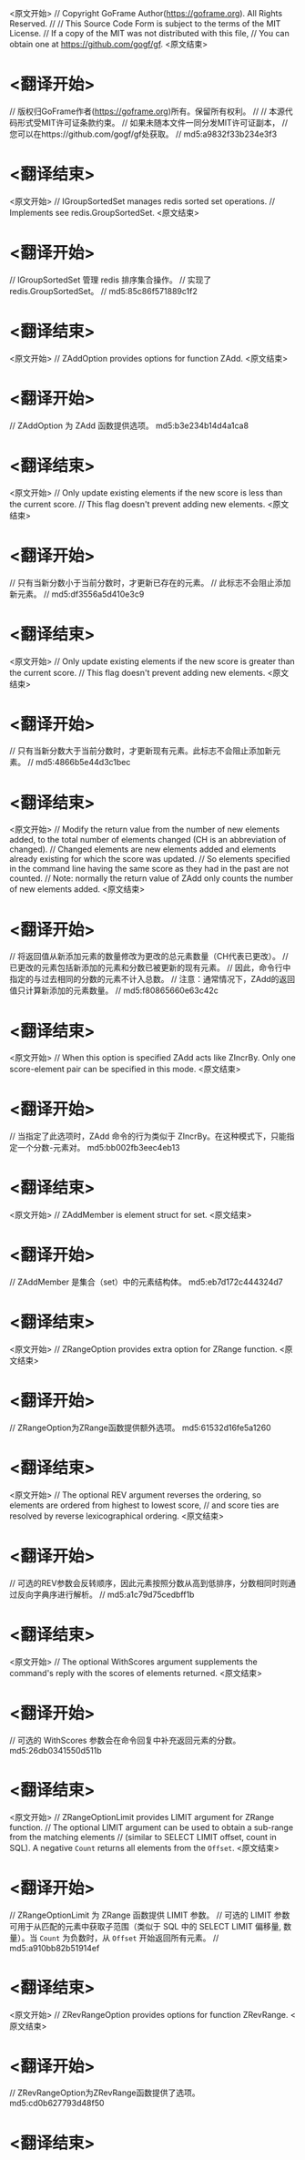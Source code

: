 
<原文开始>
// Copyright GoFrame Author(https://goframe.org). All Rights Reserved.
//
// This Source Code Form is subject to the terms of the MIT License.
// If a copy of the MIT was not distributed with this file,
// You can obtain one at https://github.com/gogf/gf.
<原文结束>

# <翻译开始>
// 版权归GoFrame作者(https://goframe.org)所有。保留所有权利。
//
// 本源代码形式受MIT许可证条款约束。
// 如果未随本文件一同分发MIT许可证副本，
// 您可以在https://github.com/gogf/gf处获取。
// md5:a9832f33b234e3f3
# <翻译结束>


<原文开始>
// IGroupSortedSet manages redis sorted set operations.
// Implements see redis.GroupSortedSet.
<原文结束>

# <翻译开始>
// IGroupSortedSet 管理 redis 排序集合操作。
// 实现了 redis.GroupSortedSet。
// md5:85c86f571889c1f2
# <翻译结束>


<原文开始>
// ZAddOption provides options for function ZAdd.
<原文结束>

# <翻译开始>
// ZAddOption 为 ZAdd 函数提供选项。 md5:b3e234b14d4a1ca8
# <翻译结束>


<原文开始>
	// Only update existing elements if the new score is less than the current score.
	// This flag doesn't prevent adding new elements.
<原文结束>

# <翻译开始>
// 只有当新分数小于当前分数时，才更新已存在的元素。
// 此标志不会阻止添加新元素。
// md5:df3556a5d410e3c9
# <翻译结束>


<原文开始>
	// Only update existing elements if the new score is greater than the current score.
	// This flag doesn't prevent adding new elements.
<原文结束>

# <翻译开始>
// 只有当新分数大于当前分数时，才更新现有元素。此标志不会阻止添加新元素。
// md5:4866b5e44d3c1bec
# <翻译结束>


<原文开始>
	// Modify the return value from the number of new elements added, to the total number of elements changed (CH is an abbreviation of changed).
	// Changed elements are new elements added and elements already existing for which the score was updated.
	// So elements specified in the command line having the same score as they had in the past are not counted.
	// Note: normally the return value of ZAdd only counts the number of new elements added.
<原文结束>

# <翻译开始>
// 将返回值从新添加元素的数量修改为更改的总元素数量（CH代表已更改）。 
// 已更改的元素包括新添加的元素和分数已被更新的现有元素。 
// 因此，命令行中指定的与过去相同的分数的元素不计入总数。 
// 注意：通常情况下，ZAdd的返回值只计算新添加的元素数量。
// md5:f80865660e63c42c
# <翻译结束>


<原文开始>
// When this option is specified ZAdd acts like ZIncrBy. Only one score-element pair can be specified in this mode.
<原文结束>

# <翻译开始>
// 当指定了此选项时，ZAdd 命令的行为类似于 ZIncrBy。在这种模式下，只能指定一个分数-元素对。 md5:bb002fb3eec4eb13
# <翻译结束>


<原文开始>
// ZAddMember is element struct for set.
<原文结束>

# <翻译开始>
// ZAddMember 是集合（set）中的元素结构体。 md5:eb7d172c444324d7
# <翻译结束>


<原文开始>
// ZRangeOption provides extra option for ZRange function.
<原文结束>

# <翻译开始>
// ZRangeOption为ZRange函数提供额外选项。 md5:61532d16fe5a1260
# <翻译结束>


<原文开始>
	// The optional REV argument reverses the ordering, so elements are ordered from highest to lowest score,
	// and score ties are resolved by reverse lexicographical ordering.
<原文结束>

# <翻译开始>
// 可选的REV参数会反转顺序，因此元素按照分数从高到低排序，分数相同时则通过反向字典序进行解析。
// md5:a1c79d75cedbff1b
# <翻译结束>


<原文开始>
// The optional WithScores argument supplements the command's reply with the scores of elements returned.
<原文结束>

# <翻译开始>
// 可选的 WithScores 参数会在命令回复中补充返回元素的分数。 md5:26db0341550d511b
# <翻译结束>


<原文开始>
// ZRangeOptionLimit provides LIMIT argument for ZRange function.
// The optional LIMIT argument can be used to obtain a sub-range from the matching elements
// (similar to SELECT LIMIT offset, count in SQL). A negative `Count` returns all elements from the `Offset`.
<原文结束>

# <翻译开始>
// ZRangeOptionLimit 为 ZRange 函数提供 LIMIT 参数。
// 可选的 LIMIT 参数可用于从匹配的元素中获取子范围（类似于 SQL 中的 SELECT LIMIT 偏移量, 数量）。当 `Count` 为负数时，从 `Offset` 开始返回所有元素。
// md5:a910bb82b51914ef
# <翻译结束>


<原文开始>
// ZRevRangeOption provides options for function ZRevRange.
<原文结束>

# <翻译开始>
// ZRevRangeOption为ZRevRange函数提供了选项。 md5:cd0b627793d48f50
# <翻译结束>

